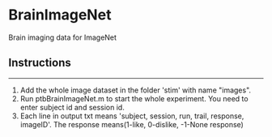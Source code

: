 # BrainImageNet
Brain imaging data for ImageNet

## Instructions
-----------------------------------
1. Add the whole image dataset in the folder 'stim' with name "images".
2. Run ptbBrainImageNet.m to start the whole experiment. You need to enter subject id and session id.
3. Each line in output txt means 'subject, session, run, trail, response, imageID'. The response means(1-like, 0-dislike, -1-None response)